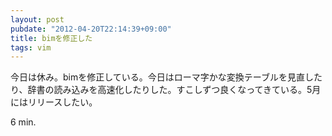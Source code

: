```yaml
---
layout: post
pubdate: "2012-04-20T22:14:39+09:00"
title: bimを修正した
tags: vim
---
```

今日は休み。bimを修正している。今日はローマ字かな変換テーブルを見直したり、辞書の読み込みを高速化したりした。すこしずつ良くなってきている。5月にはリリースしたい。

6 min.
